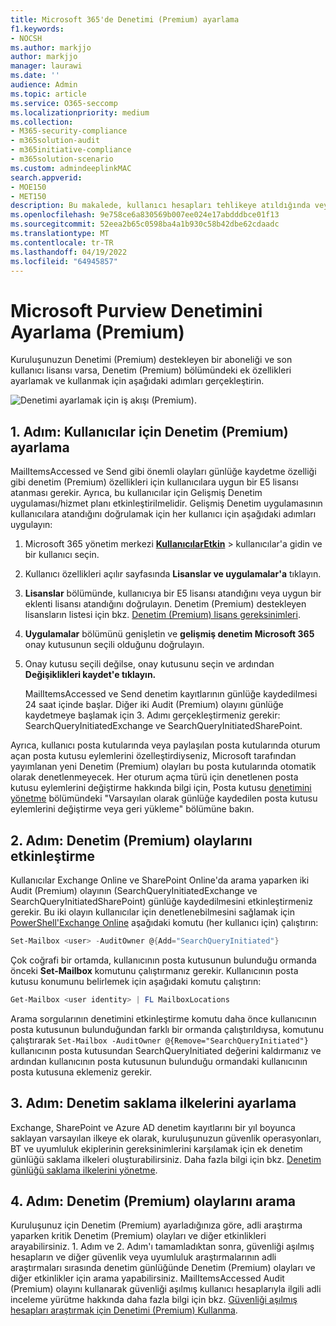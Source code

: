 ```yaml
---
title: Microsoft 365'de Denetimi (Premium) ayarlama
f1.keywords:
- NOCSH
ms.author: markjjo
author: markjjo
manager: laurawi
ms.date: ''
audience: Admin
ms.topic: article
ms.service: O365-seccomp
ms.localizationpriority: medium
ms.collection:
- M365-security-compliance
- m365solution-audit
- m365initiative-compliance
- m365solution-scenario
ms.custom: admindeeplinkMAC
search.appverid:
- MOE150
- MET150
description: Bu makalede, kullanıcı hesapları tehlikeye atıldığında veya güvenlikle ilgili diğer olayları araştırmak için adli incelemeler yapabilmeniz için Denetimin (Premium) nasıl ayarlanacağı açıklanır.
ms.openlocfilehash: 9e758ce6a830569b007ee024e17abdddbce01f13
ms.sourcegitcommit: 52eea2b65c0598ba4a1b930c58b42dbe62cdaadc
ms.translationtype: MT
ms.contentlocale: tr-TR
ms.lasthandoff: 04/19/2022
ms.locfileid: "64945857"
---
```

# <a name="set-up-microsoft-purview-audit-premium"></a>Microsoft Purview Denetimini Ayarlama (Premium)

Kuruluşunuzun Denetimi (Premium) destekleyen bir aboneliği ve son kullanıcı lisansı varsa, Denetim (Premium) bölümündeki ek özellikleri ayarlamak ve kullanmak için aşağıdaki adımları gerçekleştirin.

![Denetimi ayarlamak için iş akışı (Premium).](../media/AdvancedAuditWorkflow.png)

## <a name="step-1-set-up-audit-premium-for-users"></a>1. Adım: Kullanıcılar için Denetim (Premium) ayarlama

MailItemsAccessed ve Send gibi önemli olayları günlüğe kaydetme özelliği gibi denetim (Premium) özellikleri için kullanıcılara uygun bir E5 lisansı atanması gerekir. Ayrıca, bu kullanıcılar için Gelişmiş Denetim uygulaması/hizmet planı etkinleştirilmelidir. Gelişmiş Denetim uygulamasının kullanıcılara atandığını doğrulamak için her kullanıcı için aşağıdaki adımları uygulayın:

1. Microsoft 365 yönetim merkezi <a href="https://go.microsoft.com/fwlink/p/?linkid=834822" target="_blank">**KullanıcılarEtkin**</a> >  kullanıcılar'a gidin ve bir kullanıcı seçin.

2. Kullanıcı özellikleri açılır sayfasında **Lisanslar ve uygulamalar'a** tıklayın.

3. **Lisanslar** bölümünde, kullanıcıya bir E5 lisansı atandığını veya uygun bir eklenti lisansı atandığını doğrulayın. Denetim (Premium) destekleyen lisansların listesi için bkz. [Denetim (Premium) lisans gereksinimleri](auditing-solutions-overview.md#audit-premium-1).

4. **Uygulamalar** bölümünü genişletin ve **gelişmiş denetim Microsoft 365** onay kutusunun seçili olduğunu doğrulayın.

5. Onay kutusu seçili değilse, onay kutusunu seçin ve ardından **Değişiklikleri kaydet'e tıklayın.**

   MailItemsAccessed ve Send denetim kayıtlarının günlüğe kaydedilmesi 24 saat içinde başlar. Diğer iki Audit (Premium) olayını günlüğe kaydetmeye başlamak için 3. Adımı gerçekleştirmeniz gerekir: SearchQueryInitiatedExchange ve SearchQueryInitiatedSharePoint.

Ayrıca, kullanıcı posta kutularında veya paylaşılan posta kutularında oturum açan posta kutusu eylemlerini özelleştirdiyseniz, Microsoft tarafından yayımlanan yeni Denetim (Premium) olayları bu posta kutularında otomatik olarak denetlenmeyecek. Her oturum açma türü için denetlenen posta kutusu eylemlerini değiştirme hakkında bilgi için, Posta kutusu [denetimini yönetme](enable-mailbox-auditing.md#change-or-restore-mailbox-actions-logged-by-default) bölümündeki "Varsayılan olarak günlüğe kaydedilen posta kutusu eylemlerini değiştirme veya geri yükleme" bölümüne bakın.

## <a name="step-2-enable-audit-premium-events"></a>2. Adım: Denetim (Premium) olaylarını etkinleştirme

Kullanıcılar Exchange Online ve SharePoint Online'da arama yaparken iki Audit (Premium) olayının (SearchQueryInitiatedExchange ve SearchQueryInitiatedSharePoint) günlüğe kaydedilmesini etkinleştirmeniz gerekir. Bu iki olayın kullanıcılar için denetlenebilmesini sağlamak için [PowerShell'Exchange Online](/powershell/exchange/connect-to-exchange-online-powershell) aşağıdaki komutu (her kullanıcı için) çalıştırın:

```powershell
Set-Mailbox <user> -AuditOwner @{Add="SearchQueryInitiated"}
```

Çok coğrafi bir ortamda, kullanıcının posta kutusunun bulunduğu ormanda önceki **Set-Mailbox** komutunu çalıştırmanız gerekir. Kullanıcının posta kutusu konumunu belirlemek için aşağıdaki komutu çalıştırın: 

```powershell
Get-Mailbox <user identity> | FL MailboxLocations
```

Arama sorgularının denetimini etkinleştirme komutu daha önce kullanıcının posta kutusunun bulunduğundan farklı bir ormanda çalıştırıldıysa, komutunu çalıştırarak `Set-Mailbox -AuditOwner @{Remove="SearchQueryInitiated"}` kullanıcının posta kutusundan SearchQueryInitiated değerini kaldırmanız ve ardından kullanıcının posta kutusunun bulunduğu ormandaki kullanıcının posta kutusuna eklemeniz gerekir.

## <a name="step-3-set-up-audit-retention-policies"></a>3. Adım: Denetim saklama ilkelerini ayarlama

Exchange, SharePoint ve Azure AD denetim kayıtlarını bir yıl boyunca saklayan varsayılan ilkeye ek olarak, kuruluşunuzun güvenlik operasyonları, BT ve uyumluluk ekiplerinin gereksinimlerini karşılamak için ek denetim günlüğü saklama ilkeleri oluşturabilirsiniz. Daha fazla bilgi için bkz. [Denetim günlüğü saklama ilkelerini yönetme](audit-log-retention-policies.md).

## <a name="step-4-search-for-audit-premium-events"></a>4. Adım: Denetim (Premium) olaylarını arama

Kuruluşunuz için Denetim (Premium) ayarladığınıza göre, adli araştırma yaparken kritik Denetim (Premium) olayları ve diğer etkinlikleri arayabilirsiniz. 1. Adım ve 2. Adım'ı tamamladıktan sonra, güvenliği aşılmış hesapların ve diğer güvenlik veya uyumluluk araştırmalarının adli araştırmaları sırasında denetim günlüğünde Denetim (Premium) olayları ve diğer etkinlikler için arama yapabilirsiniz. MailItemsAccessed Audit (Premium) olayını kullanarak güvenliği aşılmış kullanıcı hesaplarıyla ilgili adli inceleme yürütme hakkında daha fazla bilgi için bkz. [Güvenliği aşılmış hesapları araştırmak için Denetimi (Premium) Kullanma](mailitemsaccessed-forensics-investigations.md).
